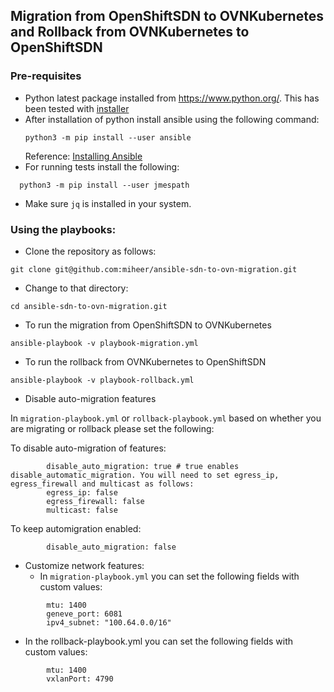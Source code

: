 ## Migration from OpenShiftSDN to OVNKubernetes and Rollback from OVNKubernetes to OpenShiftSDN

### Pre-requisites

- Python latest package installed from https://www.python.org/.
  This has been tested with [installer](https://www.python.org/downloads/release/python-3131/)
- After installation of python install ansible using the following command:
  ```shell
  python3 -m pip install --user ansible
  ```
  Reference: [Installing Ansible](https://docs.ansible.com/ansible/latest/installation_guide/intro_installation.html#pip-install)
- For running tests install the following:
```shell
  python3 -m pip install --user jmespath
```

- Make sure `jq` is installed in your system.

### Using the playbooks:

- Clone the repository as follows:
```shell
git clone git@github.com:miheer/ansible-sdn-to-ovn-migration.git
```

- Change to that directory:
```
cd ansible-sdn-to-ovn-migration.git
```

- To run the migration from OpenShiftSDN to OVNKubernetes
```shell
ansible-playbook -v playbook-migration.yml
```

- To run the rollback from OVNKubernetes to OpenShiftSDN
```shell
ansible-playbook -v playbook-rollback.yml
```

- Disable auto-migration features

In `migration-playbook.yml` or `rollback-playbook.yml` based on whether you are migrating or rollback
please set the following:

To disable auto-migration of features:
```shell
        disable_auto_migration: true # true enables disable_automatic_migration. You will need to set egress_ip, egress_firewall and multicast as follows:
        egress_ip: false
        egress_firewall: false
        multicast: false
```

To keep automigration enabled:
```shell
        disable_auto_migration: false
```

- Customize network features:
  - In `migration-playbook.yml` you can set the following fields with custom values:
```shell
        mtu: 1400
        geneve_port: 6081
        ipv4_subnet: "100.64.0.0/16"
```
  - In the rollback-playbook.yml you can set the following fields with custom values:
```shell
        mtu: 1400
        vxlanPort: 4790
```

